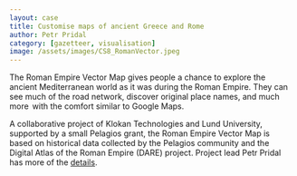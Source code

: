 ```yaml
---
layout: case
title: Customise maps of ancient Greece and Rome
author: Petr Pridal
category: [gazetteer, visualisation]
image: /assets/images/CS8_RomanVector.jpeg
---
```


The Roman Empire Vector Map gives people a chance to explore the ancient Mediterranean world as it was during the Roman Empire.
They can see much of the road network, discover original place names, and much more   with the comfort similar to Google Maps.

A collaborative project of Klokan Technologies and Lund University, supported by a small Pelagios grant, the Roman Empire Vector
Map is based on historical data collected by the Pelagios community and the Digital Atlas of the Roman Empire (DARE) project.
Project lead Petr Pridal has more of the <a href="https://pro.europeana.eu/page/issue-12-pelagios#the-roman-empire-zoomable-vector-map">details</a>.

